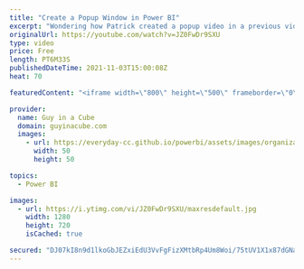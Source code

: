 ```yaml
---
title: "Create a Popup Window in Power BI"
excerpt: "Wondering how Patrick created a popup video in a previous video? Well, here you go! Learn how you can create a popup experience to provide more information in your Power BI report.  Bookmarks Playlist: https://www.youtube.com/playlist?list=PLv2BtOtLblH1IJqcqSuMTyvEi7W-laWti  📢 Become a member: https://guyinacu.be/membership"
originalUrl: https://youtube.com/watch?v=JZ0FwDr9SXU
type: video
price: Free
length: PT6M33S
publishedDateTime: 2021-11-03T15:00:08Z
heat: 70

featuredContent: "<iframe width=\"800\" height=\"500\" frameborder=\"0\" src=\"https://www.youtube.com/embed/JZ0FwDr9SXU\" allow=\"accelerometer; autoplay; encrypted-media; gyroscope; picture-in-picture\" allowfullscreen></iframe>"

provider:
  name: Guy in a Cube
  domain: guyinacube.com
  images:
    - url: https://everyday-cc.github.io/powerbi/assets/images/organizations/guyinacube.com-50x50.jpg
      width: 50
      height: 50

topics:
  - Power BI

images:
  - url: https://i.ytimg.com/vi/JZ0FwDr9SXU/maxresdefault.jpg
    width: 1280
    height: 720
    isCached: true

secured: "DJ07kI8n9d1lkoGbJEZxiEdU3VvFgFizXMtbRp4Um8Woi/75tUV1X1x87dGNa/otw/fddsUfVkAkCtQAqLv9dh7OMqt7Jp/I/s9XjskD8x/PTDJ3v84bFlz7/Eyo8RMUncaIKkL7OGjGWe+i7uaoWjVLqlYk9MbLj7Th6qKxBsTxeNWnfSVF35nbs1y5Mn7YEs1pGD/jhKobWWtWQ4pEbxvEqdJOQbRwTrjfBbAiREpg1cahltDnPXxZMyKD9baA56Xl2ta38B0XdGI6a9dDLMbDAkAcKh5N0JMb5eYVeeD/GyvIP4HkVJlRZsS9zG9gZuO92DBtac+UILR1ZUaJUj6SXVHeVb5ZB1rqOEyil319Nw+IXWgQpo/MsvmhS4IvPGOd0hzi2jNj5RXOfZ64muPTPeUY64HkBg0i3R+LhhF4uQp5TEbqK/oXyqxtdZvq;UNYrVe5TTozphKw7zDpjsQ=="
---
```


